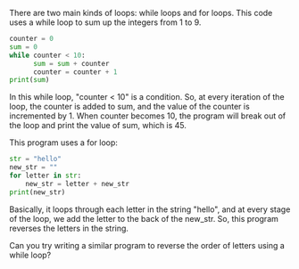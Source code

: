 There are two main kinds of loops: while loops and for loops. This code uses a while loop to sum up the integers from 1 to 9. 

```python
counter = 0
sum = 0
while counter < 10:
      sum = sum + counter
      counter = counter + 1
print(sum)
```

In this while loop, "counter < 10" is a condition. So, at every iteration of the loop, the counter is added to sum, and the value of the counter is incremented by 1. When counter becomes 10, the program will break out of the loop and print the value of sum, which is 45. 

This program uses a for loop:

```python
str = "hello"
new_str = ""
for letter in str:
    new_str = letter + new_str
print(new_str)
```

Basically, it loops through each letter in the string "hello", and at every stage of the loop, we add the letter to the back of the new_str. So, this program reverses the letters in the string.

Can you try writing a similar program to reverse the order of letters using a while loop? 
